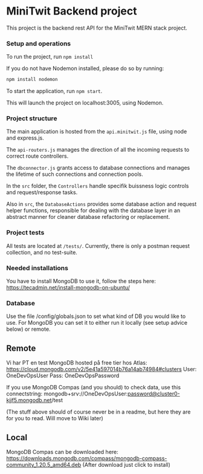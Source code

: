 # MiniTwit Backend project
This project is the backend rest API for the MiniTwit MERN stack project.

### Setup and operations

To run the project, run `npm install`

If you do not have Nodemon installed, please do so by running:
```bash
npm install nodemon
```

To start the application, run ```npm start```.

This will launch the project on localhost:3005, using Nodemon.

### Project structure
The main application is hosted from the `api.minitwit.js` file, using node and express.js.

The `api-routers.js` manages the direction of all the incoming requests to correct route controllers.

The `dbconnector.js` grants access to database connections and manages the lifetime of such connections and connection pools.

In the `src` folder, the `Controllers` handle specifik buissness logic controls and request/response tasks.

Also in `src`, the `DatabaseActions` provides some database action and request helper functions, 
responsible for dealing with the database layer in an abstract manner for cleaner database refactoring or replacement.

### Project tests
All tests are located at `/tests/`. Currently, there is only a postman request collection, and no test-suite.

### Needed installations
You have to install MongoDB to use it, follow the steps here:
https://tecadmin.net/install-mongodb-on-ubuntu/

### Database
Use the file /config/globals.json to set what kind of DB you would like to use.
For MongoDB you can set it to either run it locally (see setup advice below) or remote.

## Remote
Vi har PT en test MongoDB hosted på free tier hos Atlas:
https://cloud.mongodb.com/v2/5e41a597014b76a14ab74984#clusters
User: OneDevOpsUser
Pass: OneDevOpsPassword

If you use MongoDB Compas (and you should) to check data, use this connectstring:
mongodb+srv://OneDevOpsUser:password@cluster0-kjjf5.mongodb.net/test

(The stuff above should of course never be in a readme, but here they are for you to read. Will move to Wiki later)

## Local
MongoDB Compas can be downloaded here:
https://downloads.mongodb.com/compass/mongodb-compass-community_1.20.5_amd64.deb
(After download just click to install)


